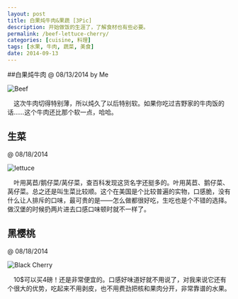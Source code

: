 ```yaml
---
layout: post
title: 白果炖牛肉&果蔬 [3Pic]
description: 开始做饭的生涯了，了解食材也有些必要。
permalink: /beef-lettuce-cherry/
categories: [cuisine, 料理]
tags: [水果, 牛肉, 蔬菜, 美食]
date: 2014-09-13
--- 
```


##白果炖牛肉 
@ 08/13/2014 by Me

![Beef](http://lanternd.qiniudn.com/Pic4Post/Cuisine/IMG_3102.jpg "Beef")

　这次牛肉切得特别薄，所以炖久了以后特别软。如果你吃过吉野家的牛肉饭的话……这个牛肉还比那个软一点，哈哈。

## 生菜
 @ 08/18/2014

![lettuce](http://lanternd.qiniudn.com/Pic4Post/Cuisine/IMG_3107.jpg "lettuce")

　叶用莴苣/鹅仔菜/莴仔菜，查百科发现这货名字还挺多的。叶用莴苣、鹅仔菜、莴仔菜。总之还是叫生菜比较顺。这个在美国是个比较普遍的实物，口感脆，没有什么让人排斥的口味，最可贵的是——怎么做都很好吃，生吃也是个不错的选择。做汉堡的时候扔两片进去口感口味顿时就不一样了。


## 黑樱桃
 @ 08/18/2014

![Black Cherry](http://lanternd.qiniudn.com/Pic4Post/Cuisine/IMG_3109.jpg "Black Cherry")

　10$可以买4磅！还是非常便宜的。口感好味道好就不用说了，对我来说它还有个很大的优势，吃起来不用剥皮，也不用费劲把核和果肉分开，非常靠谱的水果。